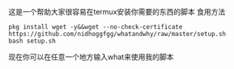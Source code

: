 这是一个帮助大家很容易在termux安装你需要的东西的脚本
食用方法
```
pkg install wget -y&&wget --no-check-certificate https://github.com/nidhoggfgg/whatandwhy/raw/master/setup.sh
bash setup.sh
```
现在你可以在任意一个地方输入what来使用我的脚本

